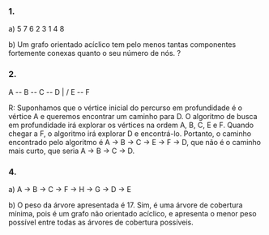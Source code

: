 ### 1.

a) 5 7 6 2 3 1 4 8

b) Um grafo orientado acíclico tem pelo menos tantas componentes fortemente conexas quanto o seu número de nós. ?

### 2.
A -- B -- C -- D
      |      /
      E -- F

R: Suponhamos que o vértice inicial do percurso em profundidade é o vértice A e queremos encontrar um caminho
para D. O algoritmo de busca em profundidade irá explorar os vértices na ordem A, B, C, E e F. Quando chegar
a F, o algoritmo irá explorar D e encontrá-lo. Portanto, o caminho encontrado pelo algoritmo é 
A -> B -> C -> E -> F -> D, que não é o caminho mais curto, que seria A -> B -> C -> D.

### 4.
a) A -> B -> C -> F -> H -> G -> D -> E

b) O peso da árvore apresentada é 17. Sim, é uma árvore de cobertura mínima, pois é um grafo não orientado
acíclico, e apresenta o menor peso possível entre todas as árvores de cobertura possíveis.

